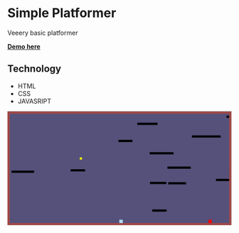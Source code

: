 

#  Simple Platformer
Veeery basic platformer

**[Demo here](https://rjachimek.github.io/PlatformGame/.)**

## Technology
 * HTML
 * CSS
 * JAVASRIPT

![Screenshot](images/game.png)

